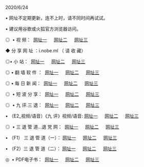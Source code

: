 <p>2020/6/24
<p>• 网址不定期更新，连不上时，请不同时间再试试。
<p>• 建议用谷歌或火狐官方浏览器访问。
<p>◎  • 视 频： 
<a href="http://dcv.shirokuriwaki.com/" target="_blank">网址一</a> 　 
<a href="http://dsv.shirokuriwaki.com/" target="_blank">网址二</a> 　 
<a href="http://dov.shirokuriwaki.com/b.html" target="_blank">网址三</a>
<p>◆ 分 享 网 址 ：i.nobe.ml （ 请 收 藏） </p>

<p>◎•  小 站：  
<a href="http://dcv.shirokuriwaki.com/f.html" target="_blank">网址一</a> 　 
<a href="http://dsv.shirokuriwaki.com/h.html" target="_blank">网址二</a> 　 
<a href="http://dov.shirokuriwaki.com/k/" target="_blank">网址三</a></p><p>

<p>◎  • 翻 墙 软 件 ：  
<a href="http://dcv.shirokuriwaki.com/ff/" target="_blank">网址一</a> 　 
<a href="http://dsv.shirokuriwaki.com/s/read/a1_nd.html" target="_blank">网址二</a> 　 
<a href="http://dov.shirokuriwaki.com/ff/index.html" target="_blank">网址三</a></p>
<p>◎  • 每 日 新 闻：  
<a href="http://dcv.shirokuriwaki.com/day/" target="_blank">网址一</a> 　 
<a href="http://dsv.shirokuriwaki.com/day/" target="_blank">网址二</a> 　 
<a href="http://dov.shirokuriwaki.com/day/index.html" target="_blank">网址三</a></p>
<p>◎   • 短 波 分 享：  
<a href="http://dcv.shirokuriwaki.com/h/" target="_blank">网址一</a> 　 
<a href="http://dsv.shirokuriwaki.com/h/" target="_blank">网址二</a> 　 
<a href="http://dov.shirokuriwaki.com/h/index.html" target="_blank">网址三</a></p>
<p>◎   • 九 评.三 退：  
<a href="http://dcv.shirokuriwaki.com/t/" target="_blank">网址一</a> 　 
<a href="http://dsv.shirokuriwaki.com/v2/index.html" target="_blank">网址二</a> 　 
<a href="http://dov.shirokuriwaki.com/tt/index.html" target="_blank">网址三</a> 　</p>
<p>  • （E2_视频/语音）《九 评》视频/语音: 
<a href="http://dcv.shirokuriwaki.com/7738.html" target="_blank">网址一</a> 　 
<a href="http://dsv.shirokuriwaki.com/7614.html" target="_blank">网址二</a> 　 
<a href="http://dov.shirokuriwaki.com/7633.html" target="_blank">网址三</a></p>
<p>◎   • 三 退 管 道...退 党 网：  
<a href="http://dcv.shirokuriwaki.com/go/td1.html" target="_blank">网址一</a> 　 
<a href="http://dsv.shirokuriwaki.com/go/td2.html" target="_blank">网址二</a> 　 
<a href="http://dov.shirokuriwaki.com/go/td3.html" target="_blank">网址三</a></p>
<p>  • （F1） 三 退 管 道（一）： 
<a href="http://dcv.shirokuriwaki.com/dd/" target="_blank">网址一</a> 　 
<a href="http://dsv.shirokuriwaki.com/s/read/a1_tdx.html" target="_blank">网址二</a> 　 
<a href="http://dov.shirokuriwaki.com/dd/" target="_blank">网址三</a></p>
<p>  • （F2）三 退 管 道（二）： 
<a href="http://dsv.shirokuriwaki.com/d/" target="_blank">网址一</a> 　 
<a href="http://dcv.shirokuriwaki.com/d/index.html" target="_blank">网址二</a> 　 
<a href="http://dov.shirokuriwaki.com/d/" target="_blank">网址三</a></p>
<p>◎   • PDF电子书：  
<a href="http://dcv.shirokuriwaki.com/p/" target="_blank">网址一</a> 　 
<a href="http://dsv.shirokuriwaki.com/p/index.html" target="_blank">网址二</a> 　 
<a href="http://dov.shirokuriwaki.com/p/" target="_blank">网址三</a></p>
